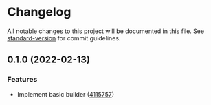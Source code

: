# Changelog

All notable changes to this project will be documented in this file. See [standard-version](https://github.com/conventional-changelog/standard-version) for commit guidelines.

## 0.1.0 (2022-02-13)


### Features

* Implement basic builder ([4115757](https://github.com/beyerleinf/esbuild-azure-functions/commit/41157576560fff86f526a3c9bdfa1992d92255c0))

